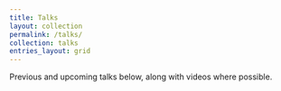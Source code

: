 ```yaml
---
title: Talks
layout: collection
permalink: /talks/
collection: talks
entries_layout: grid
---
```


Previous and upcoming talks below, along with videos where possible.
